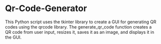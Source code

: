 # Qr-Code-Generator
 This Python script uses the tkinter library to create a GUI for generating QR codes using the qrcode library. The generate_qr_code function creates a QR code from user input, resizes it, saves it as an image, and displays it in the GUI.
